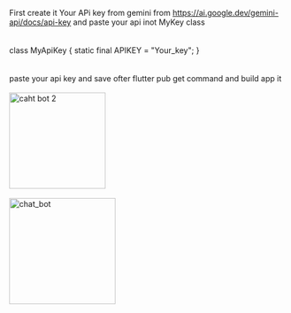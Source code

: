 First create it Your APi key from gemini from https://ai.google.dev/gemini-api/docs/api-key
and paste your api inot MyKey class <br><br><br>
class MyApiKey {
  static final  APIKEY = "Your_key";
}<br><br><br>
paste your api key and save ofter flutter pub get command and build app it <br><br>
<img width="174" alt="caht bot 2" src="https://github.com/Roshan-pcy/chat_app/assets/170493047/f7e831c1-7a9f-4545-aa53-32c730103686"><br><br>
<img width="192" alt="chat_bot" src="https://github.com/Roshan-pcy/chat_app/assets/170493047/4b9fc750-d8af-402d-9d7c-8e3e6d6f73d7">
